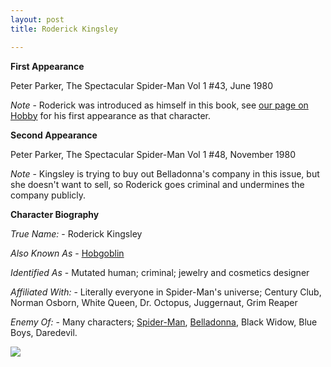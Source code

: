 ```yaml
---
layout: post
title: Roderick Kingsley

---
```


**First Appearance**

Peter Parker, The Spectacular Spider-Man Vol 1 #43, June 1980

*Note* -  Roderick was introduced as himself in this book, see <a href="http://comicfirsts.com/2016/01/14/hobgoblin-appearance">our page on Hobby</a> for his first appearance as that character.

**Second Appearance**

Peter Parker, The Spectacular Spider-Man Vol 1 #48, November 1980

*Note* - Kingsley is trying to buy out Belladonna's company in this issue, but she doesn't want to sell, so Roderick goes criminal and undermines the company publicly.

**Character Biography**

*True Name:* - Roderick Kingsley

*Also Known As* - <a href="http://comicfirsts.com/2016/01/14/hobgoblin-appearance">Hobgoblin</a>

*Identified As* - Mutated human; criminal; jewelry and cosmetics designer

*Affiliated With:* - Literally everyone in Spider-Man's universe; Century Club, Norman Osborn, White Queen, Dr. Octopus, Juggernaut, Grim Reaper

*Enemy Of:* - Many characters; <a href="http://comicfirsts.com/2016/01/16/spider-man">Spider-Man</a>, <a href="http://comicfirsts.com/2016/01/16/belladonna-narda-ravanna">Belladonna</a>, Black Widow, Blue Boys, Daredevil.

<img src="http://comicfirsts.com/images/marvel/spectacular-spider-man-issue-43.jpg">
